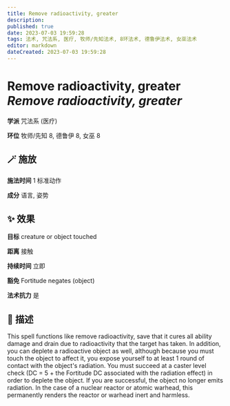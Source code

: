 ```yaml
---
title: Remove radioactivity, greater
description: 
published: true
date: 2023-07-03 19:59:28
tags: 法术, 咒法系, 医疗, 牧师/先知法术, 8环法术, 德鲁伊法术, 女巫法术
editor: markdown
dateCreated: 2023-07-03 19:59:28
---
```


# **Remove radioactivity, greater** *Remove radioactivity, greater*

**学派** 咒法系 (医疗) 

**环位** 牧师/先知 8, 德鲁伊 8, 女巫 8

## 🪄 施放

**施法时间** 1 标准动作

**成分** 语言, 姿势

## ✨ 效果 

**目标** creature or object touched 

**距离** 接触  

**持续时间** 立即 

**豁免** Fortitude negates (object)

**法术抗力** 是

## 📖 描述

This spell functions like remove radioactivity, save that it cures all ability damage and drain due to radioactivity that the target has taken. In addition, you can deplete a radioactive object as well, although because you must touch the object to affect it, you expose yourself to at least 1 round of contact with the object's radiation. You must succeed at a caster level check (DC = 5 + the Fortitude DC associated with the radiation effect) in order to deplete the object. If you are successful, the object no longer emits radiation. In the case of a nuclear reactor or atomic warhead, this permanently renders the reactor or warhead inert and harmless.
    